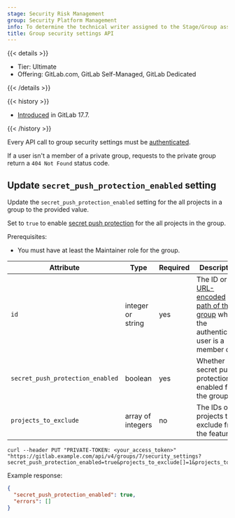 ```yaml
---
stage: Security Risk Management
group: Security Platform Management
info: To determine the technical writer assigned to the Stage/Group associated with this page, see https://handbook.gitlab.com/handbook/product/ux/technical-writing/#assignments
title: Group security settings API
---
```


{{< details >}}

- Tier: Ultimate
- Offering: GitLab.com, GitLab Self-Managed, GitLab Dedicated

{{< /details >}}

{{< history >}}

- [Introduced](https://gitlab.com/gitlab-org/gitlab/-/issues/502827) in GitLab 17.7.

{{< /history >}}

Every API call to group security settings must be [authenticated](rest/authentication.md).

If a user isn't a member of a private group, requests to the private group return a `404 Not Found` status code.

## Update `secret_push_protection_enabled` setting

Update the `secret_push_protection_enabled` setting for the all projects in a group to the provided value.

Set to `true` to enable [secret push protection](../user/application_security/secret_detection/secret_push_protection/_index.md) for the all projects in the group.

Prerequisites:

- You must have at least the Maintainer role for the group.

| Attribute           | Type              | Required   | Description                                                                                                                  |
| ------------------- | ----------------- | ---------- | -----------------------------------------------------------------------------------------------------------------------------|
| `id`                | integer or string | yes        | The ID or [URL-encoded path of the group](rest/_index.md#namespaced-paths) which the authenticated user is a member of  |
| `secret_push_protection_enabled`        | boolean | yes        | Whether secret push protection is enabled for the group. |
| `projects_to_exclude`        | array of integers | no        | The IDs of projects to exclude from the feature.  |

```shell
curl --header PUT "PRIVATE-TOKEN: <your_access_token>" "https://gitlab.example.com/api/v4/groups/7/security_settings?secret_push_protection_enabled=true&projects_to_exclude[]=1&projects_to_exclude[]=2"
```

Example response:

```json
{
  "secret_push_protection_enabled": true,
  "errors": []
}
```
